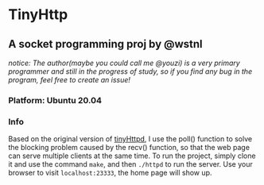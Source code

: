 # TinyHttp
## A socket programming proj by @wstnl
*notice: The author(maybe you could call me @youzi) is a very primary programmer and still in the progress of study, so if you find any bug in the program, feel free to create an issue!*
### Platform: Ubuntu 20.04
### Info
Based on the original version of [tinyHttpd](http://tinyhttpd.sourceforge.net/), I use the poll() function to solve the blocking problem caused by the recv() function, so that the web page can serve multiple clients at the same time.
To run the project, simply clone it and use the command `make`, and then `./httpd` to run the server.
Use your browser to visit `localhost:23333`, the home page will show up.